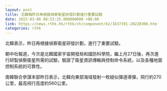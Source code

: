 ```yaml
---
layout: post
title: 北韓稱昨日再根據偵察衛星研發計劃進行重要試驗
date: 2022-03-06 08:53:25.000000000 +08:00
link: https://news.rthk.hk/rthk/ch/component/k2/1637391-20220306.htm
categories: rthk
---
```


北韓表示，昨日再根據偵察衛星研發計劃，進行了重要試驗。

朝中社報道，今次是北韓國家宇宙開發局和國防科學院，繼上月27日後，再次進行研製偵察衛星所需的試驗，驗證了衛星資訊傳輸與控制命令系統，以及各種地面控制系統的可靠性。

南韓聯合參謀本部昨日表示，北韓向東部海域發射一枚疑似彈道導彈，飛行約270公里，最高飛行高度約560公里。
